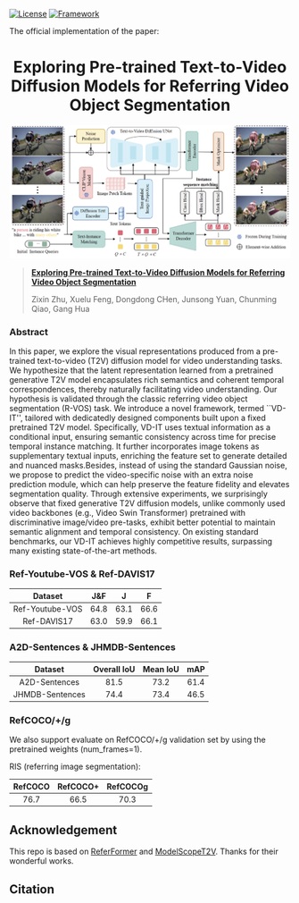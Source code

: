 [![License](https://img.shields.io/badge/License-Apache%202.0-blue.svg)](https://opensource.org/licenses/Apache-2.0)
[![Framework](https://img.shields.io/badge/PyTorch-%23EE4C2C.svg?&logo=PyTorch&logoColor=white)](https://pytorch.org/)

The official implementation of the paper: 

<div align="center">
<h1>
<b>
Exploring Pre-trained Text-to-Video Diffusion Models for Referring Video Object Segmentation
</b>
</h1>
</div>

<p align="center"><img src="docs/VD-IT.PNG" width="800"/></p>

> [**Exploring Pre-trained Text-to-Video Diffusion Models for Referring Video Object Segmentation**]()
>
> Zixin Zhu, Xuelu Feng, Dongdong CHen, Junsong Yuan, Chunming Qiao, Gang Hua

### Abstract

  In this paper, we explore the visual representations produced from a pre-trained text-to-video (T2V) diffusion model for video understanding tasks. We hypothesize that the latent representation learned from a pretrained generative T2V model encapsulates rich semantics and coherent temporal correspondences, thereby naturally facilitating video understanding. Our hypothesis is validated through the classic referring video object segmentation (R-VOS) task. We introduce a novel framework, termed ``VD-IT'', tailored with dedicatedly designed components built upon a fixed pretrained T2V model. Specifically, VD-IT uses textual information as a conditional input, ensuring semantic consistency across time for precise temporal instance matching. It further incorporates image tokens as supplementary textual inputs, enriching the feature set to generate detailed and nuanced masks.Besides, instead of using the standard Gaussian noise, we propose to predict the video-specific noise with an extra noise prediction module, which can help preserve the feature fidelity and elevates segmentation quality. Through extensive experiments, we surprisingly observe that fixed generative T2V diffusion models, unlike commonly used video backbones (e.g., Video Swin Transformer) pretrained with discriminative image/video pre-tasks, exhibit better potential to maintain semantic alignment and temporal consistency. On existing standard benchmarks, our VD-IT achieves highly competitive results, surpassing many existing state-of-the-art methods. 



[//]: # (## Requirements)

[//]: # ()
[//]: # (We test the codes in the following environments, other versions may also be compatible:)

[//]: # ()
[//]: # (- CUDA 11.1)

[//]: # (- Python 3.7)

[//]: # (- Pytorch 1.8.1)

[//]: # ()
[//]: # ()
[//]: # (## Installation)

[//]: # ()
[//]: # (Please refer to [install.md]&#40;docs/install.md&#41; for installation.)

[//]: # ()
[//]: # (## Data Preparation)

[//]: # ()
[//]: # (Please refer to [data.md]&#40;docs/data.md&#41; for data preparation.)

[//]: # ()
[//]: # (We provide the pretrained model for different visual backbones. You may download them [here]&#40;https://drive.google.com/drive/u/0/folders/11_qps3q75aH41IYHlXToyeIBUKkfdqso&#41; and put them in the directory `pretrained_weights`.)

[//]: # ()
[//]: # (<!-- For the Swin Transformer and Video Swin Transformer backbones, the weights are intialized using the pretrained model provided in the repo [Swin-Transformer]&#40;https://github.com/microsoft/Swin-Transformer&#41; and [Video-Swin-Transformer]&#40;https://github.com/SwinTransformer/Video-Swin-Transformer&#41;. For your convenience, we upload the pretrained model in the google drives [swin_pretrained]&#40;https://drive.google.com/drive/u/0/folders/1QWLayukDJYAxTFk7NPwerfso3Lrx35NL&#41; and [video_swin_pretrained]&#40;https://drive.google.com/drive/u/0/folders/19qb9VbKSjuwgxsiPI3uv06XzQkB5brYM&#41;. -->)

[//]: # ()
[//]: # ()
[//]: # (After the organization, we expect the directory struture to be the following:)

[//]: # ()
[//]: # (```)

[//]: # (ReferFormer/)

[//]: # (├── data/)

[//]: # (│   ├── ref-youtube-vos/)

[//]: # (│   ├── ref-davis/)

[//]: # (│   ├── a2d_sentences/)

[//]: # (│   ├── jhmdb_sentences/)

[//]: # (├── davis2017/)

[//]: # (├── datasets/)

[//]: # (├── models/)

[//]: # (├── scipts/)

[//]: # (├── tools/)

[//]: # (├── util/)

[//]: # (├── pretrained_weights/)

[//]: # (├── eval_davis.py)

[//]: # (├── main.py)

[//]: # (├── engine.py)

[//]: # (├── inference_ytvos.py)

[//]: # (├── inference_davis.py)

[//]: # (├── opts.py)

[//]: # (...)

[//]: # (```)

[//]: # ()
[//]: # (## Model Zoo)

[//]: # ()
[//]: # (All the models are trained using 8 NVIDIA Tesla V100 GPU. You may change the `--backbone` parameter to use different backbones &#40;see [here]&#40;https://github.com/wjn922/ReferFormer/blob/232b4066fb7d10845e4083e6a5a2cc0af5d1757e/opts.py#L31&#41;&#41;.)

[//]: # ()
[//]: # (**Note:** If you encounter the `OOM` error, please add the command `--use_checkpoint` &#40;we add this command for Swin-L, Video-Swin-S and Video-Swin-B models&#41;.)



### Ref-Youtube-VOS & Ref-DAVIS17

|   Dataset    | J&F | J | F |
|:------------:| :----: | :----: | :----: |
|  Ref-Youtube-VOS   | 64.8  | 63.1  | 66.6 | 
|  Ref-DAVIS17   | 63.0  | 59.9  | 66.1 | 


### A2D-Sentences & JHMDB-Sentences

| Dataset | Overall IoU | Mean IoU | mAP  |
| :----: | :----: | :----: | :----: | 
| A2D-Sentences | 81.5 | 73.2 | 61.4 |
| JHMDB-Sentences | 74.4  | 73.4 | 46.5  |


### RefCOCO/+/g

We also support evaluate on RefCOCO/+/g validation set by using the pretrained weights (num_frames=1).


RIS (referring image segmentation):

| RefCOCO | RefCOCO+ | RefCOCOg |
|:-------:|:--------:|:--------:| 
|  76.7   |   66.5   |   70.3   |



## Acknowledgement

This repo is based on [ReferFormer](https://github.com/wjn922/ReferFormer) and [ModelScopeT2V](https://modelscope.cn/models/damo/text-to-video-synthesis/summary). Thanks for their wonderful works.


## Citation

```

```

